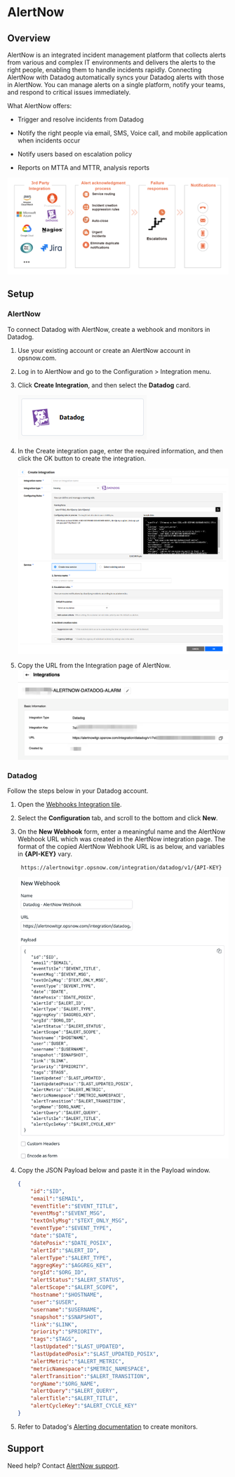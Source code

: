 # AlertNow

## Overview

AlertNow is an integrated incident management platform that collects alerts from various and complex IT environments and delivers the alerts to the right people, enabling them to handle incidents rapidly. Connecting AlertNow with Datadog automatically syncs your Datadog alerts with those in AlertNow. You can manage alerts on a single platform, notify your teams, and respond to critical issues immediately.


What AlertNow offers:
- Trigger and resolve incidents from Datadog
- Notify the right people via email, SMS, Voice call, and mobile application when incidents occur

- Notify users based on escalation policy
- Reports on MTTA and MTTR, analysis reports


![alertnow overview][1]

## Setup

### AlertNow

To connect Datadog with AlertNow, create a webhook and monitors in Datadog.


1. Use your existing account or create an AlertNow account in opsnow.com.
2. Log in to AlertNow and go to the Configuration > Integration menu.
3. Click **Create Integration**, and then select the **Datadog** card.

    ![datadog card][2]

4. In the Create integration page, enter the required information, and then click the OK button to create the integration.

    ![datadog integration][3]

5. Copy the URL from the Integration page of AlertNow.
    ![datadog detail][4]


### Datadog

Follow the steps below in your Datadog account.


1. Open the [Webhooks Integration tile][5].

2. Select the **Configuration** tab, and scroll to the bottom and click **New**.

3. On the **New Webhook** form, enter a meaningful name and the AlertNow Webhook URL which was created in the AlertNow integration page. The format of the copied AlertNow Webhook URL is as below, and variables in **{API-KEY}** vary.


    <pre><code> https://alertnowitgr.opsnow.com/integration/datadog/v1/{API-KEY} </code></pre>

    ![datadog webhook][6]

4. Copy the JSON Payload below and paste it in the Payload window.


    ``` json
    {
        "id":"$ID",
        "email":"$EMAIL",
        "eventTitle":"$EVENT_TITLE",
        "eventMsg":"$EVENT_MSG",
        "textOnlyMsg":"$TEXT_ONLY_MSG",
        "eventType":"$EVENT_TYPE",
        "date":"$DATE",
        "datePosix":"$DATE_POSIX",
        "alertId":"$ALERT_ID",
        "alertType":"$ALERT_TYPE",
        "aggregKey":"$AGGREG_KEY",
        "orgId":"$ORG_ID",
        "alertStatus":"$ALERT_STATUS",
        "alertScope":"$ALERT_SCOPE",
        "hostname":"$HOSTNAME",
        "user":"$USER",
        "username":"$USERNAME",
        "snapshot":"$SNAPSHOT",
        "link":"$LINK",
        "priority":"$PRIORITY",
        "tags":"$TAGS",
        "lastUpdated":"$LAST_UPDATED",
        "lastUpdatedPosix":"$LAST_UPDATED_POSIX",
        "alertMetric":"$ALERT_METRIC",
        "metricNamespace":"$METRIC_NAMESPACE",
        "alertTransition":"$ALERT_TRANSITION",
        "orgName":"$ORG_NAME",
        "alertQuery":"$ALERT_QUERY",
        "alertTitle":"$ALERT_TITLE",
        "alertCycleKey":"$ALERT_CYCLE_KEY"
    }

    ```

5. Refer to Datadog's [Alerting documentation][7] to create monitors.



## Support

Need help? Contact [AlertNow support](mailto:support@opsnow.com).


[1]: https://raw.githubusercontent.com/DataDog/integrations-extras/master/alertnow/images/alertnow_overview.png
[2]: https://raw.githubusercontent.com/DataDog/integrations-extras/master/alertnow/images/integration_card_datadog.png
[3]: https://raw.githubusercontent.com/DataDog/integrations-extras/master/alertnow/images/create_integration_datadog_en.png
[4]: https://raw.githubusercontent.com/DataDog/integrations-extras/master/alertnow/images/datadog_integration_detail.png
[5]: https://app.datadoghq.com/account/login?next=%2Faccount%2Fsettings#integrations/webhooks
[6]: https://raw.githubusercontent.com/DataDog/integrations-extras/master/alertnow/images/datadog_webhook.png
[7]: https://docs.datadoghq.com/monitors/
[8]: https://docs.datadoghq.com/help/